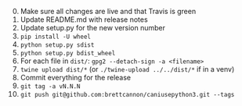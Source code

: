 0. Make sure all changes are live and that Travis is green
0. Update README.md with release notes
0. Update setup.py for the new version number
0. `pip install -U wheel`
0. `python setup.py sdist`
0. `python setup.py bdist_wheel`
0. For each file in `dist/`: `gpg2 --detach-sign -a <filename>`
0. `twine upload dist/*` (or `./twine-upload ../../dist/*` if in a venv)
0. Commit everything for the release
0. `git tag -a vN.N.N`
0. `git push git@github.com:brettcannon/caniusepython3.git --tags`
